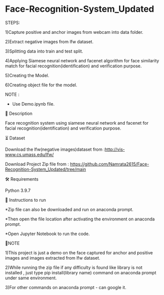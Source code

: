 # Face-Recognition-System_Updated
STEPS:

1)Capture positive and anchor images from webcam into data folder.

2)Extract negative images from lfw dataset.

3)Splitting data into train and test split.

4)Applying Siamese neural network and facenet algorithm for face similarity match for facial recognition(identification) and verification purpose.

5)Creating the Model.

6)Creating object file for the model.

NOTE :

   * Use Demo.ipynb file.

📝 Description

Face recognition system using siamese neural network and facenet for facial recognition(identification) and verification purpose.

⏳ Dataset

Download the lfw(negative images)dataset from :http://vis-www.cs.umass.edu/lfw/

Download Project Zip file from : https://github.com/Namrata2615/Face-Recognition-System_Updated/tree/main

🛠️ Requirements

Python 3.9.7

📖 Instructions to run

*Zip file can also be downloaded and run on anaconda prompt.

*Then open the file location after activating the environment on anaconda prompt.

*Open Jupyter Notebook to run the code.

🎯NOTE

1)This project is just a demo on the face captured for anchor and positive images and images extracted from lfw dataset.

2)While running the zip file if any difficulty is found like library is not installed , just type pip install(library name) command on anaconda prompt under same environment.

3)For other commands on anaconda prompt - can google it.
